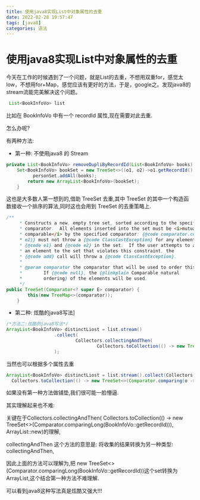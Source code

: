 ```yaml
---
title: 使用java8实现List中对象属性的去重
date: 2022-02-28 19:57:47
tags: [java8]
categories: 语法
---
```

# 使用java8实现List中对象属性的去重

今天在工作的时候遇到了一个问题，就是List的去重，不想用双重for，感觉太low，不想用for+Map，感觉应该有更好的方法，于是，google之。发现java8的stream流能完美解决这个问题。

```java
 List<BookInfoVo> list
```
比如在 BookInfoVo 中有一个 recordId 属性,现在需要对此去重.

怎么办呢?

有两种方法:

- 第一种: 不使用java8 的 Stream
```java
private List<BookInfoVo> removeDupliByRecordId(List<BookInfoVo> books) {
	Set<BookInfoVo> bookSet = new TreeSet<>((o1, o2)->o1.getRecordId().compareTo(o2.getRecordId()));
          personSet.addAll(books);
        return new ArrayList<BookInfoVo>(bookSet);
    }
```
这也是大多数人第一想到的,借助 TreeSet 去重,其中 TreeSet 的其中一个构造函数接收一个排序的算法,同时这也会用到 TreeSet 的去重策略上.
```java
/**
     * Constructs a new, empty tree set, sorted according to the specified
     * comparator.  All elements inserted into the set must be <i>mutually
     * comparable</i> by the specified comparator: {@code comparator.compare(e1,
     * e2)} must not throw a {@code ClassCastException} for any elements
     * {@code e1} and {@code e2} in the set.  If the user attempts to add
     * an element to the set that violates this constraint, the
     * {@code add} call will throw a {@code ClassCastException}.
     *
     * @param comparator the comparator that will be used to order this set.
     *        If {@code null}, the {@linkplain Comparable natural
     *        ordering} of the elements will be used.
     */
public TreeSet(Comparator<? super E> comparator) {
        this(new TreeMap<>(comparator));
    }
```
- 第二种: 炫酷的java8写法]
```java
/*方法二:炫酷的java8写法*/
ArrayList<BookInfoVo> distinctLiost = list.stream()
                  .collect(
                          Collectors.collectingAndThen(
                                  Collectors.toCollection(() -> new TreeSet<>(Comparator.comparingLong(BookInfoVo::getRecordId))), ArrayList::new)
                  );
```
  当然也可以根据多个属性去重
```java
ArrayList<BookInfoVo> distinctLiost = list.stream().collect(Collectors.collectingAndThen(
  Collectors.toCollection(() -> new TreeSet<>(Comparator.comparing(o -> o.getName() + ";" + o.getAuthor()))), ArrayList::new)
```
如果没有第一种方法做铺垫,我们很可能一脸懵逼.

其实理解起来也不难:

关键在于Collectors.collectingAndThen( Collectors.toCollection(() -> new TreeSet<>(Comparator.comparingLong(BookInfoVo::getRecordId))), ArrayList::new)的理解,

collectingAndThen 这个方法的意思是: 将收集的结果转换为另一种类型: collectingAndThen,

因此上面的方法可以理解为,把 new TreeSet<>(Comparator.comparingLong(BookInfoVo::getRecordId))这个set转换为 ArrayList,这个结合第一种方法不难理解.

可以看到java8这种写法真是炫酷又强大!!!